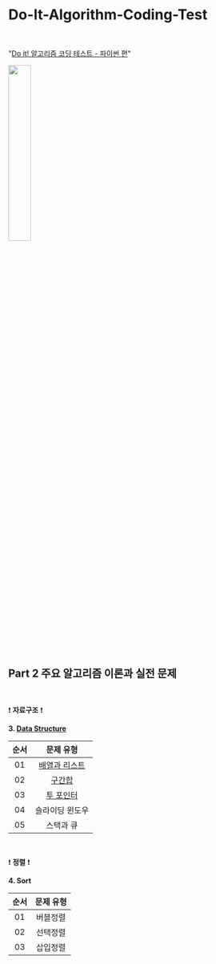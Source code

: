 # Do-It-Algorithm-Coding-Test

<br/>

"[Do it! 알고리즘 코딩 테스트 - 파이썬 편](http://www.yes24.com/Product/Goods/111686187)"

<img src = "https://user-images.githubusercontent.com/97127994/204630861-e275be57-ec4b-44c2-a5c2-77faec88fa95.jpeg" width="30%" height="30%">

<br/>


## Part 2 주요 알고리즘 이론과 실전 문제

<br/>

:exclamation: **자료구조** :exclamation:


**3. [Data Structure](https://github.com/eric98040/Do-It-Algorithm-Coding-Test/tree/main/3_Data_Structure)**


|       순서        |         문제 유형       |   
|:-----:|:-----:|
|01|[배열과 리스트](https://github.com/eric98040/Do-It-Algorithm-Coding-Test/tree/main/3_Data_Structure/1_%EB%B0%B0%EC%97%B4%EA%B3%BC%20%EB%A6%AC%EC%8A%A4%ED%8A%B8)|
|02|[구간합](https://github.com/eric98040/Do-It-Algorithm-Coding-Test/tree/main/3_Data_Structure/2_%EA%B5%AC%EA%B0%84%ED%95%A9)|
|03|[투 포인터](https://github.com/eric98040/Do-It-Algorithm-Coding-Test/tree/main/3_Data_Structure/3_%ED%88%AC%20%ED%8F%AC%EC%9D%B8%ED%84%B0)|
|04|슬라이딩 윈도우|
|05|스택과 큐|

<br/>

:exclamation: **정렬** :exclamation:

**4. Sort**


|       순서        |         문제 유형       |   
|:-----:|:-----:|
|01|버블정렬|
|02|선택정렬|
|03|삽입정렬|
